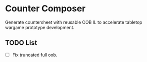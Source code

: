 # Counter Composer

Generate countersheet with reusable OOB IL to accelerate tabletop wargame prototype development.

## TODO List

- [ ] Fix truncated full oob.

